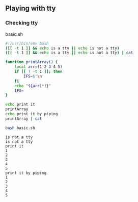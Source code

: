 ## Playing with tty
### Checking tty
basic.sh
```bash
#!/usr/bin/env bash
([[ -t 1 ]] && echo is a tty || echo is not a tty)
([[ -t 1 ]] && echo is a tty || echo is not a tty) | cat

function printArray() {
	local arr=(1 2 3 4 5)
	if [[ ! -t 1 ]]; then
		IFS=$'\n'
	fi
	echo "${arr[*]}"
	IFS=
}

echo print it
printArray
echo print it by piping
printArray | cat
```
```bash
bash basic.sh
```
```
is not a tty
is not a tty
print it
1
2
3
4
5
print it by piping
1
2
3
4
5
```
